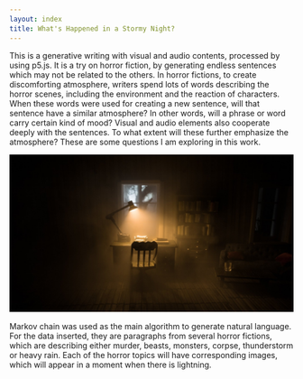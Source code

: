 ```yaml
---
layout: index
title: What's Happened in a Stormy Night?
---
```


This is a generative writing with visual and audio contents, processed by using p5.js. It is a try on horror fiction, by generating endless sentences which may not be related to the others. In horror fictions, to create discomforting atmosphere, writers spend lots of words describing the horror scenes, including the environment and the reaction of characters. When these words were used for creating a new sentence, will that sentence have a similar atmosphere? In other words, will a phrase or word carry certain kind of mood? Visual and audio elements also cooperate deeply with the sentences. To what extent will these further emphasize the atmosphere? These are some questions I am exploring in this work.

![description](/assets/images/description.jpg)

Markov chain was used as the main algorithm to generate natural language. For the data inserted, they are paragraphs from several horror fictions, which are describing either murder, beasts, monsters, corpse, thunderstorm or heavy rain. Each of the horror topics will have corresponding images, which will appear in a moment when there is lightning.